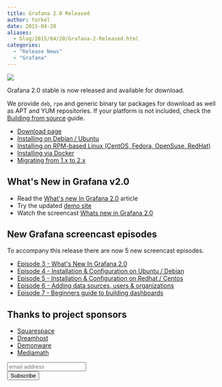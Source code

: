 ```yaml
---
title: Grafana 2.0 Released
author: torkel
date: 2015-04-20
aliases:
  - blog/2015/04/20/Grafana-2-Released.html
categories:
  - "Release News"
  - "Grafana"
---
```


![](blog/grafana_2_stable_post.png)

Grafana 2.0 stable is now released and available for download.

We provide `deb`, `rpm` and generic binary tar packages for download as well as APT and YUM
repositories. If your platform is not included, check the [Building from source](http://docs.grafana.org/v2.0/project/building_from_source/)
guide.

- [Download page](/download)
- [Installing on Debian / Ubuntu](http://docs.grafana.org/installation/debian/)
- [Installing on RPM-based Linux (CentOS, Fedora, OpenSuse, RedHat)](http://docs.grafana.org/installation/rpm/)
- [Installing via Docker](http://docs.grafana.org/installation/docker/)
- [Migrating from 1.x to 2.x](http://docs.grafana.org/v2.0/installation/migrating_to2/)

## What's New in Grafana v2.0

- Read the [What's new In Grafana 2.0](http://docs.grafana.org/guides/whats-new-in-v2/) article
- Try the updated [demo site](http://play.grafana.org)
- Watch the screencast [Whats new in Grafana 2.0](https://www.youtube.com/watch?v=FC13uhFRsVw&list=PLDGkOdUX1Ujo3wHw9-z5Vo12YLqXRjzg2&index=3)

## New Grafana screencast episodes

To accompany this release there are now 5 new screencast episodes.

- [Episode 3 - What's New In Grafana 2.0](https://www.youtube.com/watch?v=FC13uhFRsVw&list=PLDGkOdUX1Ujo3wHw9-z5Vo12YLqXRjzg2&index=3)
- [Episode 4 - Installation & Configuration on Ubuntu / Debian](https://www.youtube.com/watch?v=JY22EBOR9hQ&list=PLDGkOdUX1Ujo3wHw9-z5Vo12YLqXRjzg2&index=4)
- [Episode 5 - Installation & Configuration on Redhat / Centos](https://www.youtube.com/watch?v=E-gMFv84FE8&index=5&list=PLDGkOdUX1Ujo3wHw9-z5Vo12YLqXRjzg2)
- [Episode 6 - Adding data sources, users & organizations](https://www.youtube.com/watch?v=9ZCMVNxUf6s&index=6&list=PLDGkOdUX1Ujo3wHw9-z5Vo12YLqXRjzg20)
- [Episode 7 - Beginners guide to building dashboards](https://www.youtube.com/watch?v=sKNZMtoSHN4&list=PLDGkOdUX1Ujo3wHw9-z5Vo12YLqXRjzg2&index=7)

## Thanks to project sponsors
* [Squarespace](http://www.squarespace.com)
* [Dreamhost](http://www.dreamhost.com)
* [Demonware](http://www.demonware.net)
* [Mediamath](https://developer.mediamath.com/OpenSource)

<section class="newsletter">
  <form action="http://grafana.us8.list-manage.com/subscribe/post?u=2aeb5711db2aececc990be536&amp;id=5585d37ecc" method="post" id="mc-embedded-subscribe-form" name="mc-embedded-subscribe-form" class="validate" target="_blank">
    <row class="collapse">
      <div class="medium-10 columns">
        <input type="email" value="" name="EMAIL" class="email" id="mce-EMAIL" placeholder="email address">
      </div>
      <div class="medium-2 columns">
        <input type="submit" value="Subscribe" name="subscribe" id="mc-embedded-subscribe" class="button postfix">
      </div>
    </row>
  </form>
</section>


